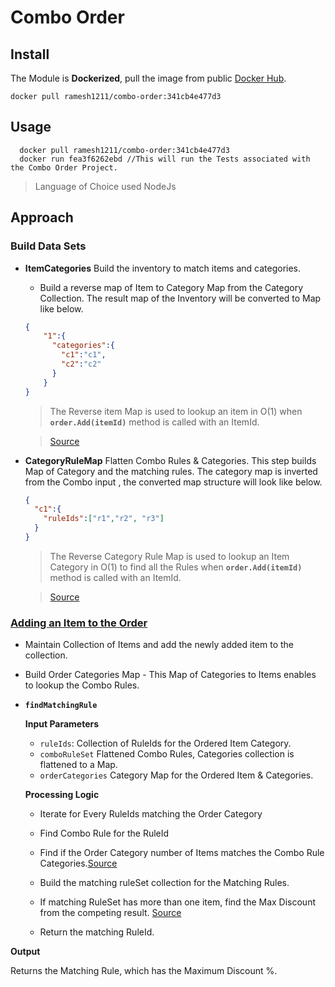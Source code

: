 # Combo Order

## Install

The Module is **Dockerized**, pull the image from public [Docker Hub](https://hub.docker.com/).

``
  docker pull ramesh1211/combo-order:341cb4e477d3
``

## Usage

```
  docker pull ramesh1211/combo-order:341cb4e477d3
  docker run fea3f6262ebd //This will run the Tests associated with the Combo Order Project.
```


> Language of Choice used NodeJs

## Approach

### Build Data Sets

* **ItemCategories** Build the inventory to match items and categories.

  - Build a reverse map of Item to Category Map from the Category Collection. The result map of the Inventory will be converted to Map like below.

  ```json
  {
      "1":{
        "categories":{
          "c1":"c1",
          "c2":"c2"
        }
      }
  }
  ```

  > The Reverse item Map is used to lookup an item in O(1) when **`order.Add(itemId)`** method is called with an ItemId.

  >[Source](https://github.com/RameshRM/combo-order/blob/master/fixtures/index.js#L11)

* **CategoryRuleMap** Flatten Combo Rules & Categories. This step builds Map of Category and the matching rules. The category map is inverted from the Combo input , the converted map structure will look like below.

  ```json
  {
    "c1":{
      "ruleIds":["r1","r2", "r3"]
    }
  }
  ```
  > The Reverse Category Rule Map is used to lookup an Item Category in O(1) to find all the Rules when **`order.Add(itemId)`** method is called with an ItemId.

  >[Source](https://github.com/RameshRM/combo-order/blob/master/fixtures/index.js#L44)

### [Adding an Item to the Order](https://github.com/RameshRM/combo-order/blob/master/lib/order/index.js#L46)

* Maintain Collection of Items and add the newly added item to the collection.

* Build Order Categories Map - This Map of Categories to Items enables to lookup the Combo Rules.

* **`findMatchingRule`**

  **Input Parameters**

  - `ruleIds`: Collection of RuleIds for the Ordered Item Category.
  - `comboRuleSet` Flattened Combo Rules, Categories collection is flattened to a Map.
  - `orderCategories` Category Map for the Ordered Item & Categories.


  **Processing Logic**

  * Iterate for Every RuleIds matching the Order Category

  * Find Combo Rule for the RuleId

  * Find if the Order Category number of Items matches the Combo Rule Categories.[Source](https://github.com/RameshRM/combo-order/blob/master/lib/order/index.js#L88-L91)

  * Build the matching ruleSet collection for the Matching Rules.

  * If matching RuleSet has more than one item, find the Max Discount from the competing result. [Source](https://github.com/RameshRM/combo-order/blob/master/lib/order/index.js#L104-L111)

  * Return the matching RuleId.

**Output**

Returns the Matching Rule, which has the Maximum Discount %.

